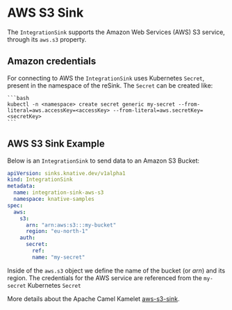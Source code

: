 # AWS S3 Sink

The `IntegrationSink` supports the Amazon Web Services (AWS) S3 service, through its `aws.s3` property.

## Amazon credentials

For connecting to AWS the `IntegrationSink` uses Kubernetes `Secret`, present in the namespace of the reSink. The `Secret` can be created like:

    ```bash
    kubectl -n <namespace> create secret generic my-secret --from-literal=aws.accessKey=<accessKey> --from-literal=aws.secretKey=<secretKey>
    ```

## AWS S3 Sink Example

Below is an `IntegrationSink` to send data to an Amazon S3 Bucket:

  ```yaml
  apiVersion: sinks.knative.dev/v1alpha1
  kind: IntegrationSink
  metadata:
    name: integration-sink-aws-s3
    namespace: knative-samples
  spec:
    aws:
      s3:
        arn: "arn:aws:s3:::my-bucket"
        region: "eu-north-1"
      auth:
        secret:
          ref:
          name: "my-secret"
  ```

Inside of the `aws.s3` object we define the name of the bucket (or _arn_) and its region. The credentials for the AWS service are referenced from the `my-secret` Kubernetes `Secret`

More details about the Apache Camel Kamelet [aws-s3-sink](https://camel.apache.org/camel-kamelets/latest/aws-s3-sink.html).
